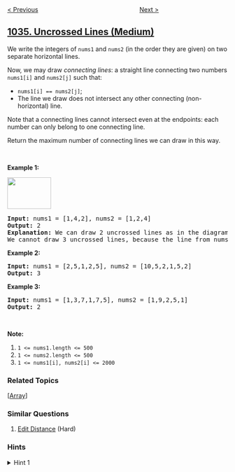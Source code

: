 <!--|This file generated by command(leetcode description); DO NOT EDIT.    |-->
<!--+----------------------------------------------------------------------+-->
<!--|@author    openset <openset.wang@gmail.com>                           |-->
<!--|@link      https://github.com/openset                                 |-->
<!--|@home      https://github.com/openset/leetcode                        |-->
<!--+----------------------------------------------------------------------+-->

[< Previous](../coloring-a-border "Coloring A Border")
　　　　　　　　　　　　　　　　
[Next >](../escape-a-large-maze "Escape a Large Maze")

## [1035. Uncrossed Lines (Medium)](https://leetcode.com/problems/uncrossed-lines "不相交的线")

<p>We write the integers of <code>nums1</code> and <code>nums2</code>&nbsp;(in the order they are given) on two separate horizontal lines.</p>

<p>Now, we may draw <em>connecting lines</em>: a straight line connecting two numbers <code>nums1[i]</code> and <code>nums2[j]</code>&nbsp;such that:</p>

<ul>
	<li><code>nums1[i] == nums2[j]</code>;</li>
	<li>The line we draw does not intersect any other connecting (non-horizontal) line.</li>
</ul>

<p>Note that a connecting lines cannot intersect even at the endpoints:&nbsp;each number can only belong to one connecting line.</p>

<p>Return the maximum number of connecting lines we can draw in this way.</p>

<p>&nbsp;</p>

<p><strong>Example 1:</strong></p>
<img alt="" src="https://assets.leetcode.com/uploads/2019/04/26/142.png" style="width: 100px; height: 72px;" />
<pre>
<strong>Input: </strong>nums1 = <span id="example-input-1-1">[1,4,2]</span>, nums2 = <span id="example-input-1-2">[1,2,4]</span>
<strong>Output: </strong><span id="example-output-1">2</span>
<strong>Explanation: </strong>We can draw 2 uncrossed lines as in the diagram.
We cannot draw 3 uncrossed lines, because the line from nums1[1]=4 to nums2[2]=4 will intersect the line from nums1[2]=2 to nums2[1]=2.
</pre>

<div>
<p><strong>Example 2:</strong></p>

<pre>
<strong>Input: </strong>nums1 = <span id="example-input-2-1">[2,5,1,2,5]</span>, nums2 = <span id="example-input-2-2">[10,5,2,1,5,2]</span>
<strong>Output: </strong><span id="example-output-2">3</span>
</pre>

<div>
<p><strong>Example 3:</strong></p>

<pre>
<strong>Input: </strong>nums1 = <span id="example-input-3-1">[1,3,7,1,7,5]</span>, nums2 = <span id="example-input-3-2">[1,9,2,5,1]</span>
<strong>Output: </strong><span id="example-output-3">2</span></pre>

<p>&nbsp;</p>
</div>
</div>

<p><strong>Note:</strong></p>

<ol>
	<li><code>1 &lt;= nums1.length &lt;= 500</code></li>
	<li><code>1 &lt;= nums2.length &lt;= 500</code></li>
	<li><code><font face="monospace">1 &lt;= nums1[i], nums2[i] &lt;= 2000</font></code></li>
</ol>

### Related Topics
  [[Array](../../tag/array/README.md)]

### Similar Questions
  1. [Edit Distance](../edit-distance) (Hard)

### Hints
<details>
<summary>Hint 1</summary>
Think dynamic programming.  Given an oracle dp(i,j) that tells us how many lines A[i:], B[j:]  [the sequence A[i], A[i+1], ... and B[j], B[j+1], ...] are uncrossed, can we write this as a recursion?
</details>
